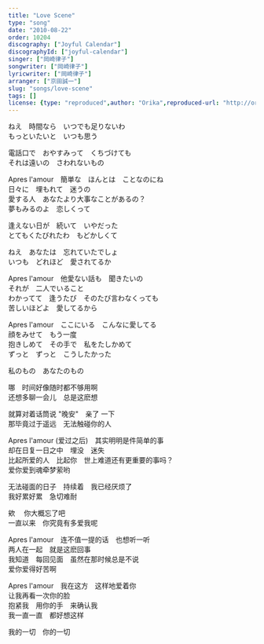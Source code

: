 ```yaml
---
title: "Love Scene"
type: "song"
date: "2010-08-22"
order: 10204
discography: ["Joyful Calendar"]
discographyId: ["joyful-calendar"]
singer: ["岡崎律子"]
songwriter: ["岡崎律子"]
lyricwriter: ["岡崎律子"]
arranger: ["京田誠一"]
slug: "songs/love-scene"
tags: []
license: {type: "reproduced",author: "Orika",reproduced-url: "http://orikamushi.myweb.hinet.net/",reproduced-website: "織歌蟲網站"}
---
```


ねえ　時間なら　いつでも足りないわ   
もっといたいと　いつも思う   
  
電話口で　おやすみって　くちづけても   
それは遠いの　さわれないもの   
  
Apres l'amour　簡単な　ほんとは　ことなのにね   
日々に　埋もれて　迷うの   
愛する人　あなたより大事なことがあるの？   
夢もみるのよ　恋しくって   
  
逢えない日が　続いて　いやだった   
とてもくたびれたわ　もどかしくて   
  
ねえ　あなたは　忘れていたでしょ   
いつも　どれほど　愛されてるか   
  
Apres l'amour　他愛ない話も　聞きたいの   
それが　二人でいること   
わかってて　逢うたび　そのたび言わなくっても   
苦しいほどよ　愛してるから   
  
Apres l'amour　ここにいる　こんなに愛してる   
顔をみせて　もう一度   
抱きしめて　その手で　私をたしかめて   
ずっと　ずっと　こうしたかった   
  
私のもの　あなたのもの  
  
  <!-- 翻译 -->

哪　时间好像随时都不够用啊   
还想多聊一会儿　总是这麽想   
  
就算对着话筒说 "晚安"　亲了 一下   
那毕竟过于遥远　无法触碰你的人   
  
Apres l'amour (爱过之后)　其实明明是件简单的事   
却在日复一日之中　埋没　迷失   
比起所爱的人　比起你　世上难道还有更重要的事吗？   
爱你爱到魂牵梦萦哟   
  
无法碰面的日子　持续着　我已经厌烦了   
我好累好累　急切难耐   
  
欸 　你大概忘了吧   
一直以来　你究竟有多爱我呢   
  
Apres l'amour　连不值一提的话　也想听一听   
两人在一起　就是这麽回事   
我知道　每回见面　虽然在那时候总是不说   
爱你爱得好苦啊   
  
Apres l'amour　我在这方　这样地爱着你   
让我再看一次你的脸   
抱紧我　用你的手　来确认我   
我一直一直　都好想这样   
  
我的一切　你的一切
